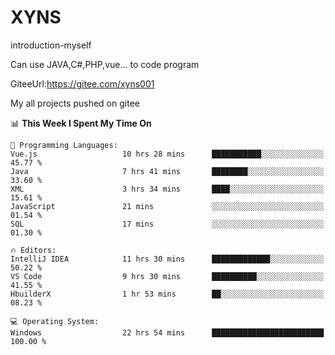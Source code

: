 # XYNS
introduction-myself

Can use JAVA,C#,PHP,vue... to code program

GiteeUrl:https://gitee.com/xyns001

My all projects pushed on gitee

<!--START_SECTION:waka-->
📊 **This Week I Spent My Time On** 

```text
💬 Programming Languages: 
Vue.js                   10 hrs 28 mins      ███████████░░░░░░░░░░░░░░   45.77 % 
Java                     7 hrs 41 mins       ████████░░░░░░░░░░░░░░░░░   33.60 % 
XML                      3 hrs 34 mins       ████░░░░░░░░░░░░░░░░░░░░░   15.61 % 
JavaScript               21 mins             ░░░░░░░░░░░░░░░░░░░░░░░░░   01.54 % 
SQL                      17 mins             ░░░░░░░░░░░░░░░░░░░░░░░░░   01.30 % 

🔥 Editors: 
IntelliJ IDEA            11 hrs 30 mins      █████████████░░░░░░░░░░░░   50.22 % 
VS Code                  9 hrs 30 mins       ██████████░░░░░░░░░░░░░░░   41.55 % 
HbuilderX                1 hr 53 mins        ██░░░░░░░░░░░░░░░░░░░░░░░   08.23 % 

💻 Operating System: 
Windows                  22 hrs 54 mins      █████████████████████████   100.00 % 
```


<!--END_SECTION:waka-->
